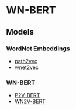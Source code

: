 # WN-BERT


## Models

### WordNet Embeddings

- [path2vec](https://1drv.ms/u/s!At3ltLAV9ZCg5wRWbhNcHTkuulej?e=eoYJdS)
- [wnet2vec](https://1drv.ms/u/s!At3ltLAV9ZCg5wisx4ZK2FkyF6o8?e=lPhGe8)

### WN-BERT

- [P2V-BERT](https://1drv.ms/u/s!At3ltLAV9ZCg5wWRRYZ195D8RVQI?e=Yrkv2W)
- [WN2V-BERT](https://1drv.ms/u/s!At3ltLAV9ZCg5wf3yQVyKIBK_Yby?e=TMR0Ns)
